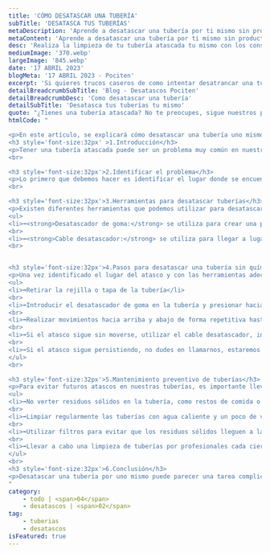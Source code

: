 ```yaml
---
title: 'CÓMO DESATASCAR UNA TUBERÍA'
subTitle: 'DESATASCA TUS TUBERÍAS'
metaDescription: 'Aprende a desatascar una tubería por ti mismo sin productos químicos. Sigue nuestros consejos y utiliza las herramientas adecuadas para solucionar el problema.'
metaContent: 'Aprende a desatascar una tubería por ti mismo sin productos químicos. Sigue nuestros consejos y utiliza las herramientas adecuadas para solucionar el problema.'
desc: 'Realiza la limpieza de tu tubería atascada tu mismo con los consejos de Desatascos Pociten'
mediumImage: '370.webp'
largeImage: '845.webp'
date: '17 ABRIL 2023'
blogMeta: '17 ABRIL 2023 - Pociten'
excerpt: 'Si quieres trucos caseros de como intentar desatrancar una tubería este es tu sitio'
detailBreadcrumbSubTitle: 'Blog - Desatascos Pociten'
detailBreadcrumbDesc: 'Como desatascar una tubería'
detailSubTitle: 'Desatasca tus tuberías tu mismo'
quote: "¿Tienes una tubería atascada? No te preocupes, sigue nuestros pasos y utiliza nuestras herramientas recomendadas para solucionarlo fácilmente. "
htmlCode: "

<p>En este artículo, se explicará cómo desatascar una tubería uno mismo sin necesidad de contratar a un fontanero/pocero o utilizar productos químicos. Se proporcionarán algunos consejos y herramientas útiles para identificar el problema y resolverlo. Además, se ofrecerán algunas sugerencias para el mantenimiento preventivo de las tuberías para evitar futuros atascos.</p>
<h3 style='font-size:32px' >1.Introducción</h3>
<p>Tener una tubería atascada puede ser un problema muy común en nuestros hogares. Si no se soluciona a tiempo, puede convertirse en un problema mayor, generando malos olores, humedades o incluso filtraciones. A continuación, se explicará cómo desatascar una tubería yo mismo utilizando algunas herramientas y pasos sencillos.</p>
<br>

<h3 style='font-size:32px'>2.Identificar el problema</h3>
<p>Lo primero que debemos hacer es identificar el lugar donde se encuentra el atasco. Si se trata de una tubería de la cocina, puede deberse a restos de comida y grasa. Si se trata de una tubería del baño, puede deberse a pelos, restos de jabón o papel higiénico. Es importante tener en cuenta el lugar donde se encuentra el atasco para utilizar las herramientas adecuadas.</p>
<br>

<h3 style='font-size:32px'>3.Herramientas para desatascar tuberías</h3>
<p>Existen diferentes herramientas que podemos utilizar para desatascar una tubería sin necesidad de utilizar productos químicos. Algunas de ellas son:</p>
<ul>
<li>➡️<strong>Desatascador de goma:</strong> se utiliza para crear una presión en la tubería y hacer que el atasco se mueva.</li>
<br>
<li>➡️<strong>Cable desatascador:</strong> se utiliza para llegar a lugares más profundos donde el desatascador de goma no llega.</li>
<br>


<h3 style='font-size:32px'>4.Pasos para desatascar una tubería sin químicos</h3>
<p>Una vez identificado el lugar del atasco y con las herramientas adecuadas, podemos seguir los siguientes pasos para desatascar la tubería:</p>
<ul>
<li>➡️Retirar la rejilla o tapa de la tubería</li>
<br>
<li>➡️Introducir el desatascador de goma en la tubería y presionar hacia abajo con fuerza.</li>
<br>
<li>➡️Realizar movimientos hacia arriba y abajo de forma repetitiva hasta que el atasco se desplace y se deshaga.</li>
<br>
<li>➡️Si el atasco sigue sin moverse, utilizar el cable desatascador, introduciéndolo poco a poco y girándolo suavemente para deshacer el atasco.</li>
<br>
<li>➡️Si el atasco sigue persistiendo, no dudes en llamarnos, estaremos encantados de solucionar tu problema.</li>
</ul>
<br>

<h3 style='font-size:32px'>5.Mantenimiento preventivo de tuberías</h3>
<p>Para evitar futuros atascos en nuestras tuberías, es importante llevar a cabo un mantenimiento preventivo. Algunas sugerencias son:</p>
<ul>
<li>➡️No verter residuos sólidos en la tubería, como restos de comida o cabellos.</li>
<br>
<li>➡️Limpiar regularmente las tuberías con agua caliente y un poco de vinagre o bicarbonato.</li>
<br>
<li>➡️Utilizar filtros para evitar que los residuos sólidos lleguen a la tubería.</li>
<br>
<li>➡️Llevar a cabo una limpieza de tuberías por profesionales cada cierto tiempo.</li>
</ul>
<br>
<h3 style='font-size:32px'>6.Conclusión</h3>
<p>Desatascar una tubería por uno mismo puede parecer una tarea complicada, pero con las herramientas y pasos adecuados puede ser una tarea sencilla y eficaz. Además, llevar a cabo un mantenimiento preventivo nos ayudará a evitar futuros atascos y problemas mayores. Si aún así el desatasco se resiste, desde Desatascos Pociten ofrecemos un servicio urgente y económico, no dudes en llamarnos y solicitarnos presupuesto. Estaremos encantados de ayudarte</p>
"
category:
    - todo | <span>04</span>
    - desatascos | <span>02</span>
tag:
    - tuberias
    - desatascos
isFeatured: true
---
```

